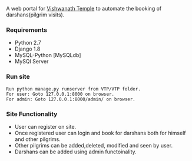 A web portal for [Vishwanath Temple](https://en.wikipedia.org/wiki/New_Vishwanath_Temple) to automate the booking of darshans(pilgrim visits).

### Requirements
* Python 2.7
* Django 1.8
* MySQL-Python [MySQLdb]
* MySQl Server

### Run site
```
Run python manage.py runserver from VTP/VTP folder.
For user: Goto 127.0.0.1:8000 on browser.
For admin: Goto 127.0.0.1:8000/admin/ on browser.
```

### Site Functionality
* User can register on site.
* Once registered user can login and book for darshans both for himself and other pilgrims.
* Other pilgrims can be added,deleted, modified and seen by user.
* Darshans can be added using admin functoinality.
